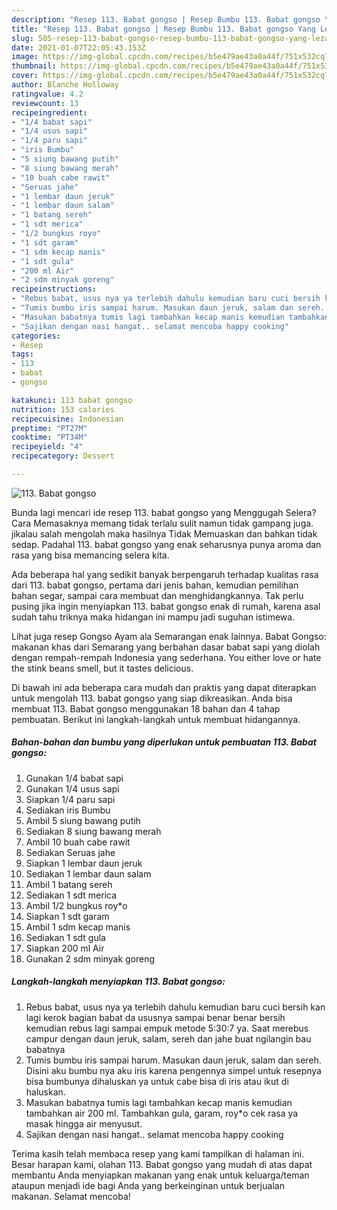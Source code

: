 ```yaml
---
description: "Resep 113. Babat gongso | Resep Bumbu 113. Babat gongso Yang Lezat"
title: "Resep 113. Babat gongso | Resep Bumbu 113. Babat gongso Yang Lezat"
slug: 505-resep-113-babat-gongso-resep-bumbu-113-babat-gongso-yang-lezat
date: 2021-01-07T22:05:43.153Z
image: https://img-global.cpcdn.com/recipes/b5e479ae43a0a44f/751x532cq70/113-babat-gongso-foto-resep-utama.jpg
thumbnail: https://img-global.cpcdn.com/recipes/b5e479ae43a0a44f/751x532cq70/113-babat-gongso-foto-resep-utama.jpg
cover: https://img-global.cpcdn.com/recipes/b5e479ae43a0a44f/751x532cq70/113-babat-gongso-foto-resep-utama.jpg
author: Blanche Holloway
ratingvalue: 4.2
reviewcount: 13
recipeingredient:
- "1/4 babat sapi"
- "1/4 usus sapi"
- "1/4 paru sapi"
- "iris Bumbu"
- "5 siung bawang putih"
- "8 siung bawang merah"
- "10 buah cabe rawit"
- "Seruas jahe"
- "1 lembar daun jeruk"
- "1 lembar daun salam"
- "1 batang sereh"
- "1 sdt merica"
- "1/2 bungkus royo"
- "1 sdt garam"
- "1 sdm kecap manis"
- "1 sdt gula"
- "200 ml Air"
- "2 sdm minyak goreng"
recipeinstructions:
- "Rebus babat, usus nya ya terlebih dahulu kemudian baru cuci bersih kan lagi kerok bagian babat da ususnya sampai benar benar bersih kemudian rebus lagi sampai empuk metode 5:30:7 ya. Saat merebus campur dengan daun jeruk, salam, sereh dan jahe buat ngilangin bau babatnya"
- "Tumis bumbu iris sampai harum. Masukan daun jeruk, salam dan sereh. Disini aku bumbu nya aku iris karena pengennya simpel untuk resepnya bisa bumbunya dihaluskan ya untuk cabe bisa di iris atau ikut di haluskan."
- "Masukan babatnya tumis lagi tambahkan kecap manis kemudian tambahkan air 200 ml. Tambahkan gula, garam, roy*o cek rasa ya masak hingga air menyusut."
- "Sajikan dengan nasi hangat.. selamat mencoba happy cooking"
categories:
- Resep
tags:
- 113
- babat
- gongso

katakunci: 113 babat gongso 
nutrition: 153 calories
recipecuisine: Indonesian
preptime: "PT27M"
cooktime: "PT34M"
recipeyield: "4"
recipecategory: Dessert

---
```



![113. Babat gongso](https://img-global.cpcdn.com/recipes/b5e479ae43a0a44f/751x532cq70/113-babat-gongso-foto-resep-utama.jpg)

Bunda lagi mencari ide resep 113. babat gongso yang Menggugah Selera? Cara Memasaknya memang tidak terlalu sulit namun tidak gampang juga. jikalau salah mengolah maka hasilnya Tidak Memuaskan dan bahkan tidak sedap. Padahal 113. babat gongso yang enak seharusnya punya aroma dan rasa yang bisa memancing selera kita.

Ada beberapa hal yang sedikit banyak berpengaruh terhadap kualitas rasa dari 113. babat gongso, pertama dari jenis bahan, kemudian pemilihan bahan segar, sampai cara membuat dan menghidangkannya. Tak perlu pusing jika ingin menyiapkan 113. babat gongso enak di rumah, karena asal sudah tahu triknya maka hidangan ini mampu jadi suguhan istimewa.

Lihat juga resep Gongso Ayam ala Semarangan enak lainnya. Babat Gongso: makanan khas dari Semarang yang berbahan dasar babat sapi yang diolah dengan rempah-rempah Indonesia yang sederhana. You either love or hate the stink beans smell, but it tastes delicious.


Di bawah ini ada beberapa cara mudah dan praktis yang dapat diterapkan untuk mengolah 113. babat gongso yang siap dikreasikan. Anda bisa membuat 113. Babat gongso menggunakan 18 bahan dan 4 tahap pembuatan. Berikut ini langkah-langkah untuk membuat hidangannya.

<!--inarticleads1-->

##### Bahan-bahan dan bumbu yang diperlukan untuk pembuatan 113. Babat gongso:

1. Gunakan 1/4 babat sapi
1. Gunakan 1/4 usus sapi
1. Siapkan 1/4 paru sapi
1. Sediakan iris Bumbu
1. Ambil 5 siung bawang putih
1. Sediakan 8 siung bawang merah
1. Ambil 10 buah cabe rawit
1. Sediakan Seruas jahe
1. Siapkan 1 lembar daun jeruk
1. Sediakan 1 lembar daun salam
1. Ambil 1 batang sereh
1. Sediakan 1 sdt merica
1. Ambil 1/2 bungkus roy*o
1. Siapkan 1 sdt garam
1. Ambil 1 sdm kecap manis
1. Sediakan 1 sdt gula
1. Siapkan 200 ml Air
1. Gunakan 2 sdm minyak goreng




<!--inarticleads2-->

##### Langkah-langkah menyiapkan 113. Babat gongso:

1. Rebus babat, usus nya ya terlebih dahulu kemudian baru cuci bersih kan lagi kerok bagian babat da ususnya sampai benar benar bersih kemudian rebus lagi sampai empuk metode 5:30:7 ya. Saat merebus campur dengan daun jeruk, salam, sereh dan jahe buat ngilangin bau babatnya
1. Tumis bumbu iris sampai harum. Masukan daun jeruk, salam dan sereh. Disini aku bumbu nya aku iris karena pengennya simpel untuk resepnya bisa bumbunya dihaluskan ya untuk cabe bisa di iris atau ikut di haluskan.
1. Masukan babatnya tumis lagi tambahkan kecap manis kemudian tambahkan air 200 ml. Tambahkan gula, garam, roy*o cek rasa ya masak hingga air menyusut.
1. Sajikan dengan nasi hangat.. selamat mencoba happy cooking




Terima kasih telah membaca resep yang kami tampilkan di halaman ini. Besar harapan kami, olahan 113. Babat gongso yang mudah di atas dapat membantu Anda menyiapkan makanan yang enak untuk keluarga/teman ataupun menjadi ide bagi Anda yang berkeinginan untuk berjualan makanan. Selamat mencoba!
